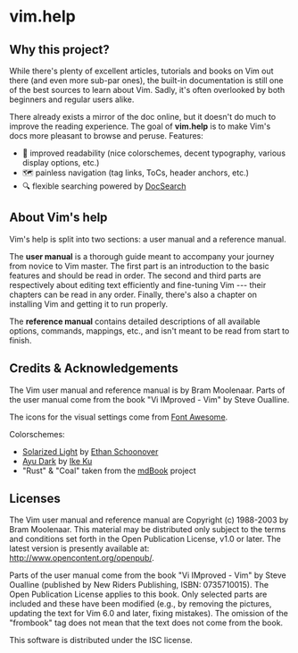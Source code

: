 # vim.help

## Why this project?
While there's plenty of excellent articles, tutorials and books on Vim out there
(and even  more sub-par ones),  the built-in documentation  is still one  of the
best sources to learn about Vim.  Sadly, it's often overlooked by both beginners
and regular users alike.

There already  exists a  mirror of  the doc online,  but it  doesn't do  much to
improve the reading  experience. The goal of **vim.help** is  to make Vim's docs
more pleasant to browse and peruse. Features:
  * 📖 improved readability (nice colorschemes, decent typography, various display options, etc.)
  * 🗺️ painless navigation (tag links, ToCs, header anchors, etc.)
  * 🔍 flexible searching powered by [DocSearch](https://docsearch.algolia.com/docs/what-is-docsearch)

## About Vim's help
Vim's help is split into two sections: a user manual and a reference manual.

The **user manual**  is a thorough guide meant to  accompany your journey from
novice to Vim  master. The first part  is an introduction to  the basic features
and should be read  in order. The second and third  parts are respectively about
editing text efficiently  and fine-tuning Vim --- their chapters  can be read in
any order. Finally, there's  also a chapter on installing Vim  and getting it to
run properly.

The  **reference  manual**  contains  detailed  descriptions  of  all  available
options, commands,  mappings, etc.,  and isn't  meant to be  read from  start to
finish.

## Credits & Acknowledgements
The Vim user manual and reference manual is by Bram Moolenaar. Parts of the user
manual come from the book "Vi IMproved - Vim" by Steve Oualline.

The icons for the visual settings come from [Font Awesome](https://fontawesome.com).

Colorschemes:
  * [Solarized Light](https://ethanschoonover.com/solarized) by [Ethan Schoonover](https://github.com/altercation)
  * [Ayu Dark](https://github.com/dempfi/ayu) by [Ike Ku](https://github.com/dempfi)
  * "Rust" & "Coal" taken from the [mdBook](https://github.com/rust-lang/mdBook) project

## Licenses
The Vim  user manual and  reference manual are  Copyright (c) 1988-2003  by Bram
Moolenaar.  This material  may  be distributed  only subject  to  the terms  and
conditions set forth in the Open  Publication License, v1.0 or later. The latest
version is presently available at: http://www.opencontent.org/openpub/.

Parts  of the  user manual  come from  the  book "Vi  IMproved -  Vim" by  Steve
Oualline  (published  by New  Riders  Publishing,  ISBN: 0735710015).  The  Open
Publication License applies  to this book. Only selected parts  are included and
these have been modified (e.g., by  removing the pictures, updating the text for
Vim 6.0 and later, fixing mistakes). The omission of the "frombook" tag does not
mean that the text does not come from the book.

This software is distributed under the ISC license.
